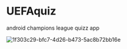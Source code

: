 # UEFAquiz
android champions league quizz app 


![1f303c29-bfc7-4d26-b473-5ac8b72bb16e](https://github.com/ELMERIKH/UEFAquiz/assets/96123439/36423c8c-b901-439b-8e94-998e81dfedb3)
